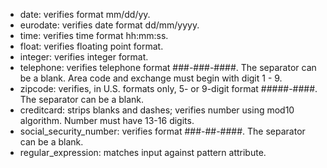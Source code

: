- date: verifies format mm/dd/yy.
- eurodate: verifies date format dd/mm/yyyy.
- time: verifies time format hh:mm:ss.
- float: verifies floating point format.
 - integer: verifies integer format.
-  telephone: verifies telephone format ###-###-####. The separator can be a blank. Area code and exchange must begin with digit 1 - 9.
- zipcode: verifies, in U.S. formats only, 5- or 9-digit format #####-####. The separator can be a blank.
- creditcard: strips blanks and dashes; verifies number using mod10 algorithm. Number must have 13-16 digits.
- social_security_number: verifies format ###-##-####. The separator can be a blank.
- regular_expression: matches input against pattern attribute.